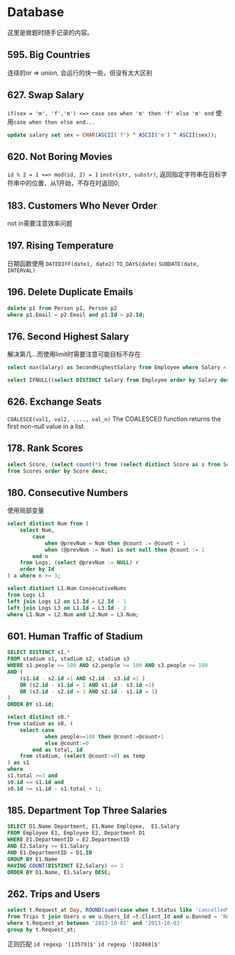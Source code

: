 # Database

这里是做题时随手记录的内容。

## 595. Big Countries
连续的or => union, 会运行的快一些，但没有太大区别

## 627. Swap Salary
`if(sex = 'm', 'f','m') <=> case sex when 'm' then 'f' else 'm' end`
使用`case when then else end...`

```sql
update salary set sex = CHAR(ASCII('f') ^ ASCII('m') ^ ASCII(sex));
```



## 620. Not Boring Movies
`id % 2 = 1 <=> mod(id, 2) = 1`
`instr(str, substr)`, 返回指定字符串在目标字符串中的位置，从1开始，不存在时返回0;

## 183. Customers Who Never Order
not in需要注意效率问题

## 197. Rising Temperature
日期函数使用
`DATEDIFF(date1, date2)`
`TO_DAYS(date)`
`SUBDATE(date, INTERVAL)`

## 196. Delete Duplicate Emails
```sql
delete p1 from Person p1, Person p2
where p1.Email = p2.Email and p1.Id > p2.Id;
```



## 176. Second Highest Salary
解决第几...而使用limit时需要注意可能目标不存在

```sql
select max(Salary) as SecondHighestSalary from Employee where Salary < (select max(Salary) from Employee);

select IFNULL((select DISTINCT Salary from Employee order by Salary desc limit 1,1), NULL) AS SecondHighestSalary;
```



## 626. Exchange Seats

`COALESCE(val1, val2, ...., val_n)`
The COALESCE() function returns the first non-null value in a list.

## 178. Rank Scores

```sql
select Score, (select count(*) from (select distinct Score as s from Scores) as new_scores where s >= Score) Rank 
from Scores order by Score desc;
```



## 180. Consecutive Numbers

使用局部变量

```sql
select distinct Num from (
    select Num,
        case
            when @prevNum = Num then @count := @count + 1
            when (@prevNum := Num) is not null then @count := 1
        end n
    from Logs, (select @prevNum := NULL) r
    order by Id
) a where n >= 3;

select distinct L1.Num ConsecutiveNums 
from Logs L1
left join Logs L2 on L1.Id = L2.Id - 1
left join Logs L3 on L1.Id = L3.Id - 2
where L1.Num = L2.Num and L2.Num = L3.Num;
```




## 601. Human Traffic of Stadium
```sql
SELECT DISTINCT s1.*
FROM stadium s1, stadium s2, stadium s3 
WHERE s1.people >= 100 AND s2.people >= 100 AND s3.people >= 100  
AND ( 
    (s1.id - s2.id =1 AND s2.id - s3.id =1 )  
    OR (s2.id - s1.id = 1 AND s1.id - s3.id =1)
    OR (s3.id - s2.id = 1 AND s2.id - s1.id = 1)  
)
ORDER BY s1.id;

select distinct s0.* 
from stadium as s0, (
    select case
            when people>=100 then @count:=@count+1
            else @count:=0
        end as total, id
    from stadium, (select @count:=0) as temp
) as s1 
where 
s1.total >=3 and 
s0.id <= s1.id and 
s0.id >= s1.id - s1.total + 1;
```



## 185. Department Top Three Salaries

```sql
SELECT D1.Name Department, E1.Name Employee,  E1.Salary
FROM Employee E1, Employee E2, Department D1
WHERE E1.DepartmentID = E2.DepartmentID
AND E2.Salary >= E1.Salary 
AND E1.DepartmentID = D1.ID      
GROUP BY E1.Name
HAVING COUNT(DISTINCT E2.Salary) <= 3
ORDER BY D1.Name, E1.Salary DESC;
```



## 262. Trips and Users

```sql
select t.Request_at Day, ROUND(sum((case when t.Status like 'cancelled%' then 1 else 0 end))/count(*),2) as'Cancellation Rate'  
from Trips t join Users u on u.Users_Id =t.Client_Id and u.Banned = 'No'  
where t.Request_at between '2013-10-01' and '2013-10-03' 
group by t.Request_at;
```

正则匹配
`id regexp '[13579]$'`
`id regexp '[02468]$'`